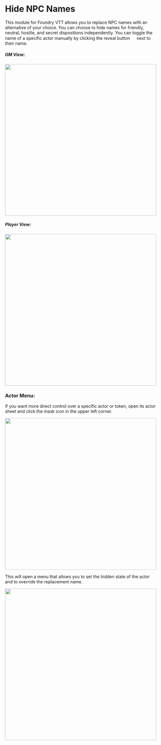 # Hide NPC Names

This module for Foundry VTT allows you to replace NPC names with an alternative of your choice. You can choose to hide names for friendly, neutral, hostile, and secret dispositions independently. You can toggle the name of a specific actor manually by clicking the reveal button <img src="https://raw.githubusercontent.com/FortAwesome/Font-Awesome/6.x/svgs/solid/mask.svg" width="15" height="15"> next to their name.

##### GM View:
<img src="https://github.com/ddbrown30/hide-npc-names/blob/main/gm_view.webp" width="500">

##### Player View:
<img src="https://github.com/ddbrown30/hide-npc-names/blob/main/player_view.webp" width="500">

### Actor Menu:
If you want more direct control over a specific actor or token, open its actor sheet and click the mask icon in the upper left corner.

<img src="https://github.com/ddbrown30/hide-npc-names/blob/main/actor_sheet.webp" width="500">

This will open a menu that allows you to set the hidden state of the actor and to override the replacement name.

<img src="https://github.com/ddbrown30/hide-npc-names/blob/main/actor_menu.webp" width="500">

